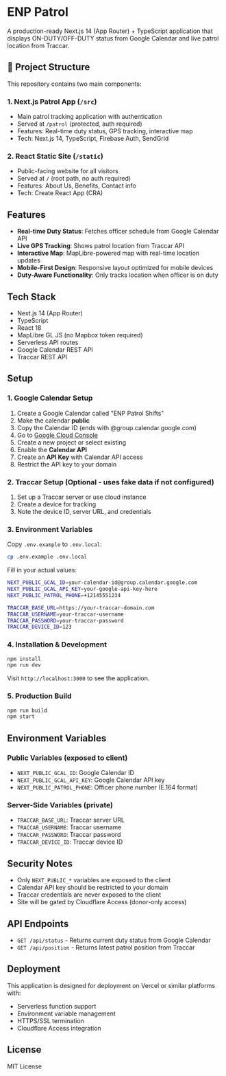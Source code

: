 # ENP Patrol

A production-ready Next.js 14 (App Router) + TypeScript application that displays ON-DUTY/OFF-DUTY status from Google Calendar and live patrol location from Traccar.

## 📁 Project Structure

This repository contains two main components:

### 1. **Next.js Patrol App** (`/src`)

- Main patrol tracking application with authentication
- Served at `/patrol` (protected, auth required)
- Features: Real-time duty status, GPS tracking, interactive map
- Tech: Next.js 14, TypeScript, Firebase Auth, SendGrid

### 2. **React Static Site** (`/static`)

- Public-facing website for all visitors
- Served at `/` (root path, no auth required)
- Features: About Us, Benefits, Contact info
- Tech: Create React App (CRA)

## Features

- **Real-time Duty Status**: Fetches officer schedule from Google Calendar API
- **Live GPS Tracking**: Shows patrol location from Traccar API
- **Interactive Map**: MapLibre-powered map with real-time location updates
- **Mobile-First Design**: Responsive layout optimized for mobile devices
- **Duty-Aware Functionality**: Only tracks location when officer is on duty

## Tech Stack

- Next.js 14 (App Router)
- TypeScript
- React 18
- MapLibre GL JS (no Mapbox token required)
- Serverless API routes
- Google Calendar REST API
- Traccar REST API

## Setup

### 1. Google Calendar Setup

1. Create a Google Calendar called "ENP Patrol Shifts"
2. Make the calendar **public**
3. Copy the Calendar ID (ends with @group.calendar.google.com)
4. Go to [Google Cloud Console](https://console.cloud.google.com/)
5. Create a new project or select existing
6. Enable the **Calendar API**
7. Create an **API Key** with Calendar API access
8. Restrict the API key to your domain

### 2. Traccar Setup (Optional - uses fake data if not configured)

1. Set up a Traccar server or use cloud instance
2. Create a device for tracking
3. Note the device ID, server URL, and credentials

### 3. Environment Variables

Copy `.env.example` to `.env.local`:

```bash
cp .env.example .env.local
```

Fill in your actual values:

```bash
NEXT_PUBLIC_GCAL_ID=your-calendar-id@group.calendar.google.com
NEXT_PUBLIC_GCAL_API_KEY=your-google-api-key-here
NEXT_PUBLIC_PATROL_PHONE=+12145551234

TRACCAR_BASE_URL=https://your-traccar-domain.com
TRACCAR_USERNAME=your-traccar-username
TRACCAR_PASSWORD=your-traccar-password
TRACCAR_DEVICE_ID=123
```

### 4. Installation & Development

```bash
npm install
npm run dev
```

Visit `http://localhost:3000` to see the application.

### 5. Production Build

```bash
npm run build
npm start
```

## Environment Variables

### Public Variables (exposed to client)

- `NEXT_PUBLIC_GCAL_ID`: Google Calendar ID
- `NEXT_PUBLIC_GCAL_API_KEY`: Google Calendar API key
- `NEXT_PUBLIC_PATROL_PHONE`: Officer phone number (E.164 format)

### Server-Side Variables (private)

- `TRACCAR_BASE_URL`: Traccar server URL
- `TRACCAR_USERNAME`: Traccar username
- `TRACCAR_PASSWORD`: Traccar password
- `TRACCAR_DEVICE_ID`: Traccar device ID

## Security Notes

- Only `NEXT_PUBLIC_*` variables are exposed to the client
- Calendar API key should be restricted to your domain
- Traccar credentials are never exposed to the client
- Site will be gated by Cloudflare Access (donor-only access)

## API Endpoints

- `GET /api/status` - Returns current duty status from Google Calendar
- `GET /api/position` - Returns latest patrol position from Traccar

## Deployment

This application is designed for deployment on Vercel or similar platforms with:

- Serverless function support
- Environment variable management
- HTTPS/SSL termination
- Cloudflare Access integration

## License

MIT License
